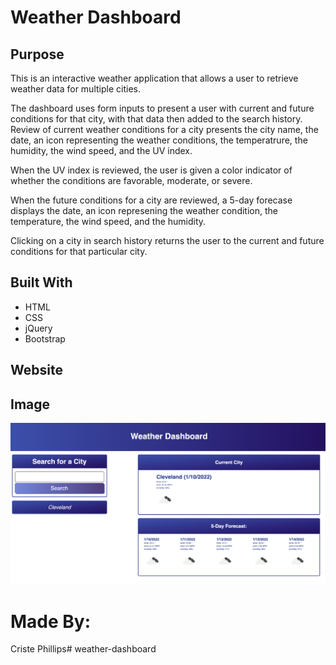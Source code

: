 # Weather Dashboard

## Purpose
This is an interactive weather application that allows a user to retrieve weather data for multiple cities.

The dashboard uses form inputs to present a user with current and future conditions for that city, with that data then added to the search history.  Review of current weather conditions for a city presents the city name, the date, an icon representing the weather conditions, the temperatrure, the humidity, the wind speed, and the UV index.

When the UV index is reviewed, the user is given a color indicator of whether the conditions are favorable, moderate, or severe.

When the future conditions for a city are reviewed, a 5-day forecase displays the date, an icon represening the weather condition, the temperature, the wind speed, and the humidity.

Clicking on a city in search history returns the user to the current and future conditions for that particular city.


## Built With
* HTML
* CSS
* jQuery
* Bootstrap

## Website



## Image
![Screenshot](/assets/images/screenshot.png)


# Made By:
Criste Phillips# weather-dashboard
